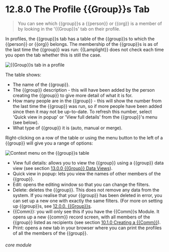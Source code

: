 # 12.8.0 <i class="fa fa-users"></i> The Profile {{Group}}s Tab

> You can see which {{group}}s a {{person}} or {{org}} is a member of by looking in the '{{Group}}s' tab on their profile. 



In profiles, the {{group}}s tab has a table of the {{group}}s to which the {{person}} or {{org}} belongs.  The membership of the {{group}}s is as of the last time the {{group}} was run: {{Lamplight}} does not check each time you open the tab whether this is still the case. 

![{{Group}}s tab in a profile](51a.png)

The table shows:
- The name of the {{group}}.
- The {{group}} description - this will have been added by the person creating the {{group}} to give more detail of what it is for.
- How many people are in the {{group}} - this will show the number from the last time the {{group}} was run, so if more people have been added since then it may not be up-to-date. To refresh this number, select 'Quick view in popup' or 'View full details' from the {{group}}'s menu (see below).
- What type of {{group}} it is (auto, manual or merge).

Right-clicking on a row of the table or using the menu button to the left of a {{group}} will give you a range of options:

![Context menu on the {{group}}s table](51b.png)

- View full details: allows you to view the {{group}} using a {{group}} data view (see section [13.0.0 {{Group}} Data Views](/help/index/p/13.0.0)).
 - Quick view in popup: lets you view the names of other members of the {{group}}.
 - Edit: opens the editing window so that you can change the filters.
 - Delete: deletes the {{group}}. This does not remove any data from the system. If you realise that your {{group}} has been deleted in error, you can set up a new one with exactly the same filters. (For more on setting up {{group}}s, see [12.0.0. {{Group}}s](/help/index/p/12.0.0).
 - {{Comm}}: you will only see this if you have the {{Comm}}s Module. It opens up a new {{comm}} record screen, with all members of the {{group}} listed as recipients (see section [10.1.0  Creating a {{Comm}}](/help/index/p/10.1.0)). 
 - Print: opens a new tab in your browser where you can print the profiles of all the members of the {{group}}.


###### core module

